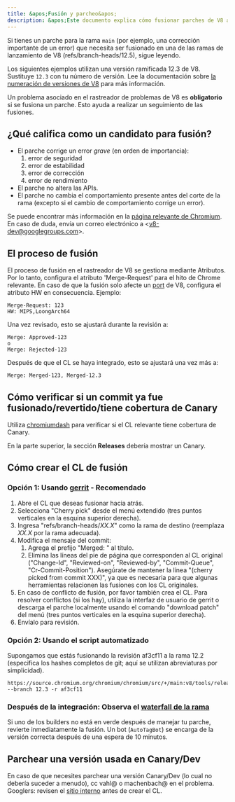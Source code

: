 ```yaml
---
title: &apos;Fusión y parcheo&apos;
description: &apos;Este documento explica cómo fusionar parches de V8 a una rama de lanzamiento.&apos;
---
```

Si tienes un parche para la rama `main` (por ejemplo, una corrección importante de un error) que necesita ser fusionado en una de las ramas de lanzamiento de V8 (refs/branch-heads/12.5), sigue leyendo.

Los siguientes ejemplos utilizan una versión ramificada 12.3 de V8. Sustituye `12.3` con tu número de versión. Lee la documentación sobre [la numeración de versiones de V8](/docs/version-numbers) para más información.

Un problema asociado en el rastreador de problemas de V8 es **obligatorio** si se fusiona un parche. Esto ayuda a realizar un seguimiento de las fusiones.

## ¿Qué califica como un candidato para fusión?

- El parche corrige un error *grave* (en orden de importancia):
    1. error de seguridad
    1. error de estabilidad
    1. error de corrección
    1. error de rendimiento
- El parche no altera las APIs.
- El parche no cambia el comportamiento presente antes del corte de la rama (excepto si el cambio de comportamiento corrige un error).

Se puede encontrar más información en la [página relevante de Chromium](https://chromium.googlesource.com/chromium/src/+/HEAD/docs/process/merge_request.md). En caso de duda, envía un correo electrónico a &lt;v8-dev@googlegroups.com>.

## El proceso de fusión

El proceso de fusión en el rastreador de V8 se gestiona mediante Atributos. Por lo tanto, configura el atributo &apos;Merge-Request&apos; para el hito de Chrome relevante. En caso de que la fusión solo afecte un [port](https://v8.dev/docs/ports) de V8, configura el atributo HW en consecuencia. Ejemplo:

```
Merge-Request: 123
HW: MIPS,LoongArch64
```

Una vez revisado, esto se ajustará durante la revisión a:

```
Merge: Approved-123
o
Merge: Rejected-123
```

Después de que el CL se haya integrado, esto se ajustará una vez más a:

```
Merge: Merged-123, Merged-12.3
```

## Cómo verificar si un commit ya fue fusionado/revertido/tiene cobertura de Canary

Utiliza [chromiumdash](https://chromiumdash.appspot.com/commit/) para verificar si el CL relevante tiene cobertura de Canary.


En la parte superior, la sección **Releases** debería mostrar un Canary.

## Cómo crear el CL de fusión

### Opción 1: Usando [gerrit](https://chromium-review.googlesource.com/) - Recomendado


1. Abre el CL que deseas fusionar hacia atrás.
1. Selecciona "Cherry pick" desde el menú extendido (tres puntos verticales en la esquina superior derecha).
1. Ingresa "refs/branch-heads/*XX.X*" como la rama de destino (reemplaza *XX.X* por la rama adecuada).
1. Modifica el mensaje del commit:
   1. Agrega el prefijo "Merged: " al título.
   1. Elimina las líneas del pie de página que corresponden al CL original ("Change-Id", "Reviewed-on", "Reviewed-by", "Commit-Queue", "Cr-Commit-Position"). Asegúrate de mantener la línea "(cherry picked from commit XXX)", ya que es necesaria para que algunas herramientas relacionen las fusiones con los CL originales.
1. En caso de conflicto de fusión, por favor también crea el CL. Para resolver conflictos (si los hay), utiliza la interfaz de usuario de gerrit o descarga el parche localmente usando el comando "download patch" del menú (tres puntos verticales en la esquina superior derecha).
1. Envíalo para revisión.

### Opción 2: Usando el script automatizado

Supongamos que estás fusionando la revisión af3cf11 a la rama 12.2 (especifica los hashes completos de git; aquí se utilizan abreviaturas por simplicidad).

```
https://source.chromium.org/chromium/chromium/src/+/main:v8/tools/release/merge_to_branch_gerrit.py --branch 12.3 -r af3cf11
```


### Después de la integración: Observa el [waterfall de la rama](https://ci.chromium.org/p/v8)

Si uno de los builders no está en verde después de manejar tu parche, revierte inmediatamente la fusión. Un bot (`AutoTagBot`) se encarga de la versión correcta después de una espera de 10 minutos.

## Parchear una versión usada en Canary/Dev

En caso de que necesites parchear una versión Canary/Dev (lo cual no debería suceder a menudo), cc vahl@ o machenbach@ en el problema. Googlers: revisen el [sitio interno](http://g3doc/company/teams/v8/patching_a_version) antes de crear el CL.

